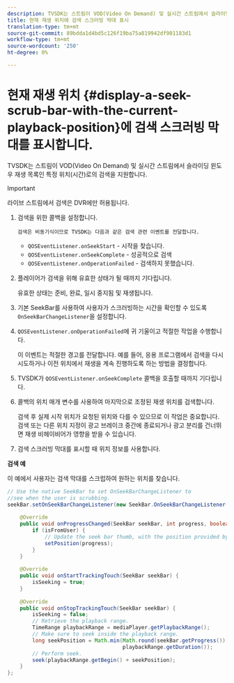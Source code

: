 ```yaml
---
description: TVSDK는 스트림이 VOD(Video On Demand) 및 실시간 스트림에서 슬라이딩 윈도우 재생 목록인 특정 위치(시간)로의 검색을 지원합니다.
title: 현재 재생 위치에 검색 스크러빙 막대 표시
translation-type: tm+mt
source-git-commit: 89bdda1d4bd5c126f19ba75a819942df901183d1
workflow-type: tm+mt
source-wordcount: '250'
ht-degree: 0%

---
```



# 현재 재생 위치 {#display-a-seek-scrub-bar-with-the-current-playback-position}에 검색 스크러빙 막대를 표시합니다.

TVSDK는 스트림이 VOD(Video On Demand) 및 실시간 스트림에서 슬라이딩 윈도우 재생 목록인 특정 위치(시간)로의 검색을 지원합니다.

>[!IMPORTANT]
>
>라이브 스트림에서 검색은 DVR에만 허용됩니다.

1. 검색을 위한 콜백을 설정합니다.

       검색은 비동기식이므로 TVSDK는 다음과 같은 검색 관련 이벤트를 전달합니다.
   
   * `QOSEventListener.onSeekStart` - 시작을 찾습니다.
   * `QOSEventListener.onSeekComplete` - 성공적으로 검색
   * `QOSEventListener.onOperationFailed` - 검색하지 못했습니다.

1. 플레이어가 검색을 위해 유효한 상태가 될 때까지 기다립니다.

   유효한 상태는 준비, 완료, 일시 중지됨 및 재생됩니다.

1. 기본 SeekBar를 사용하여 사용자가 스크러빙하는 시간을 확인할 수 있도록 `OnSeekBarChangeListener`을 설정합니다.
1. `QOSEventListener.onOperationFailed`에 귀 기울이고 적절한 작업을 수행합니다.

   이 이벤트는 적절한 경고를 전달합니다. 예를 들어, 응용 프로그램에서 검색을 다시 시도하거나 이전 위치에서 재생을 계속 진행하도록 하는 방법을 결정합니다.

1. TVSDK가 `QOSEventListener.onSeekComplete` 콜백을 호출할 때까지 기다립니다.
1. 콜백의 위치 매개 변수를 사용하여 마지막으로 조정된 재생 위치를 검색합니다.

   검색 후 실제 시작 위치가 요청된 위치와 다를 수 있으므로 이 작업은 중요합니다. 검색 또는 다른 위치 지정이 광고 브레이크 중간에 종료되거나 광고 분리를 건너뛰면 재생 비헤이비어가 영향을 받을 수 있습니다.

1. 검색 스크러빙 막대를 표시할 때 위치 정보를 사용합니다.

<!--<a id="example_9657AA855B6A4355B0E7D854596FFB54"></a>-->

**검색 예**

이 예에서 사용자는 검색 막대를 스크럽하여 원하는 위치를 찾습니다.

```java
// Use the native SeekBar to set OnSeekBarChangeListener to  
//see when the user is scrubbing. 
seekBar.setOnSeekBarChangeListener(new SeekBar.OnSeekBarChangeListener() { 
 
    @Override 
    public void onProgressChanged(SeekBar seekBar, int progress, boolean isFromUser) { 
        if (isFromUser) {  
            // Update the seek bar thumb, with the position provided by the user. 
            setPosition(progress); 
        } 
    } 
 
    @Override 
    public void onStartTrackingTouch(SeekBar seekBar) { 
        isSeeking = true; 
    } 
 
    @Override 
    public void onStopTrackingTouch(SeekBar seekBar) { 
        isSeeking = false; 
        // Retrieve the playback range. 
        TimeRange playbackRange = mediaPlayer.getPlaybackRange(); 
        // Make sure to seek inside the playback range. 
        long seekPosition = Math.min(Math.round(seekBar.getProgress()),  
                                     playbackRange.getDuration()); 
        // Perform seek. 
        seek(playbackRange.getBegin() + seekPosition); 
    } 
}; 
```

